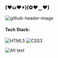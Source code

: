 ### (♥ω♥*)(✿♥‿♥)

![github-header-image]([https://tenor.com/esWAFS5csXM.gif])
#### Tech Stack:
![HTML5](https://img.shields.io/badge/html5-%23E34F26.svg?style=flat&logo=html5&logoColor=white) ![CSS3](https://img.shields.io/badge/css3-%231572B6.svg?style=flat&logo=css3&logoColor=white)

![Alt text](https://spotify-recently-played-readme.vercel.app/api?user=49luqo7l3ir0ry7o23invtns8&unique={true|1|on|yes})
